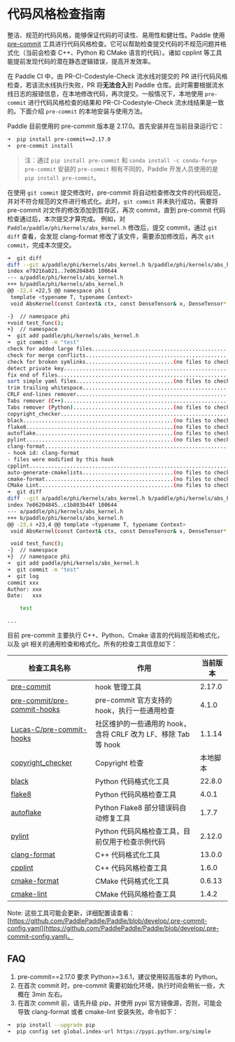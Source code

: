 # 代码风格检查指南

整洁、规范的代码风格，能够保证代码的可读性、易用性和健壮性。Paddle 使用 [pre-commit](http://pre-commit.com/) 工具进行代码风格检查。它可以帮助检查提交代码的不规范问题并格式化（当前会检查 C++、Python 和 CMake 语言的代码）。诸如 cpplint 等工具能提前发现代码的潜在静态逻辑错误，提高开发效率。

在 Paddle CI 中，由 PR-CI-Codestyle-Check 流水线对提交的 PR 进行代码风格检查，若该流水线执行失败，PR 将**无法合入**到 Paddle 仓库。此时需要根据流水线日志的报错信息，在本地修改代码，再次提交。一般情况下，本地使用 `pre-commit` 进行代码风格检查的结果和 PR-CI-Codestyle-Check 流水线结果是一致的。下面介绍 `pre-commit` 的本地安装与使用方法。

Paddle 目前使用的 pre-commit 版本是 2.17.0。首先安装并在当前目录运行它：

```bash
➜  pip install pre-commit==2.17.0
➜  pre-commit install
```

> 注：通过 `pip install pre-commit` 和 `conda install -c conda-forge pre-commit` 安装的 `pre-commit` 稍有不同的，Paddle 开发人员使用的是 `pip install pre-commit`。

在使用 `git commit` 提交修改时，pre-commit 将自动检查修改文件的代码规范，并对不符合规范的文件进行格式化。此时，`git commit` 并未执行成功，需要将 pre-commit 对文件的修改添加到暂存区，再次 commit，直到 pre-commit 代码检查通过后，本次提交才算完成。
例如，对 `Paddle/paddle/phi/kernels/abs_kernel.h` 修改后，提交 commit，通过 `git diff` 查看，会发现 clang-format 修改了该文件，需要添加修改后，再次 `git commit`，完成本次提交。

```bash
➜  git diff
diff --git a/paddle/phi/kernels/abs_kernel.h b/paddle/phi/kernels/abs_kernel.h
index e79216a021..7e06204845 100644
--- a/paddle/phi/kernels/abs_kernel.h
+++ b/paddle/phi/kernels/abs_kernel.h
@@ -22,4 +22,5 @@ namespace phi {
 template <typename T, typename Context>
 void AbsKernel(const Context& ctx, const DenseTensor& x, DenseTensor* out);

-}  // namespace phi
+void test_func();
+}  // namespace
➜  git add paddle/phi/kernels/abs_kernel.h
➜  git commit -m "test"
check for added large files..............................................Passed
check for merge conflicts................................................Passed
check for broken symlinks............................(no files to check)Skipped
detect private key.......................................................Passed
fix end of files.........................................................Passed
sort simple yaml files...............................(no files to check)Skipped
trim trailing whitespace.................................................Passed
CRLF end-lines remover...................................................Passed
Tabs remover (C++).......................................................Passed
Tabs remover (Python)................................(no files to check)Skipped
copyright_checker........................................................Passed
black................................................(no files to check)Skipped
flake8...............................................(no files to check)Skipped
autoflake............................................(no files to check)Skipped
pylint...............................................(no files to check)Skipped
clang-format.............................................................Failed
- hook id: clang-format
- files were modified by this hook
cpplint..................................................................Passed
auto-generate-cmakelists.............................(no files to check)Skipped
cmake-format.........................................(no files to check)Skipped
CMake Lint...........................................(no files to check)Skipped
➜  git diff
diff --git a/paddle/phi/kernels/abs_kernel.h b/paddle/phi/kernels/abs_kernel.h
index 7e06204845..c1b803b44f 100644
--- a/paddle/phi/kernels/abs_kernel.h
+++ b/paddle/phi/kernels/abs_kernel.h
@@ -23,4 +23,4 @@ template <typename T, typename Context>
 void AbsKernel(const Context& ctx, const DenseTensor& x, DenseTensor* out);

 void test_func();
-}  // namespace
+}  // namespace phi
➜  git add paddle/phi/kernels/abs_kernel.h
➜  git commit -m "test"
➜  git log
commit xxx
Author: xxx
Date:   xxx

    test

...
```

目前 pre-commit 主要执行 C++、Python、Cmake 语言的代码规范和格式化，以及 git 相关的通用检查和格式化。所有的检查工具信息如下：

| 检查工具名称 | 作用 | 当前版本 |
|---|---|---|
| [pre-commit](https://github.com/pre-commit/pre-commit) | hook 管理工具 | 2.17.0 |
| [pre-commit/pre-commit-hooks](https://github.com/pre-commit/pre-commit-hooks) | pre-commit 官方支持的 hook，执行一些通用检查 | 4.1.0 |
| [Lucas-C/pre-commit-hooks](https://github.com/Lucas-C/pre-commit-hooks.git) | 社区维护的一些通用的 hook，含将 CRLF 改为 LF、移除 Tab 等 hook | 1.1.14 |
| [copyright_checker](https://github.com/PaddlePaddle/Paddle/blob/develop/tools/codestyle/pylint_pre_commit.hook) | Copyright 检查 | 本地脚本 |
| [black](https://github.com/psf/black) | Python 代码格式化工具 | 22.8.0 |
| [flake8](https://github.com/PyCQA/flake8) | Python 代码风格检查工具 | 4.0.1 |
| [autoflake](https://github.com/PyCQA/autoflake) | Python Flake8 部分错误码自动修复工具 | 1.7.7 |
| [pylint](https://github.com/PyCQA/pylint/) | Python 代码风格检查工具，目前仅用于检查示例代码 | 2.12.0 |
| [clang-format](https://github.com/llvm/llvm-project/tree/main/clang/tools/clang-format) | C++ 代码格式化工具 | 13.0.0 |
| [cpplint](https://github.com/cpplint/cpplint) | C++ 代码风格检查工具 | 1.6.0 |
| [cmake-format](https://github.com/cheshirekow/cmake-format-precommit) | CMake 代码格式化工具 | 0.6.13 |
| [cmake-lint](https://github.com/cmake-lint/cmake-lint)| CMake 代码风格检查工具 | 1.4.2 |

Note: 这些工具可能会更新，详细配置请查看： [https://github.com/PaddlePaddle/Paddle/blob/develop/.pre-commit-config.yaml](https://github.com/PaddlePaddle/Paddle/blob/develop/.pre-commit-config.yaml)。

## FAQ
1. pre-commit==2.17.0 要求 Python>=3.6.1，建议使用较高版本的 Python。
2. 在首次 commit 时，pre-commit 需要初始化环境，执行时间会稍长一些，大概在 3min 左右。
3. 在首次 commit 前，请先升级 pip，并使用 pypi 官方镜像源，否则，可能会导致 clang-format 或者 cmake-lint 安装失败。命令如下：
```bash
➜  pip install --upgrade pip
➜  pip config set global.index-url https://pypi.python.org/simple

```
